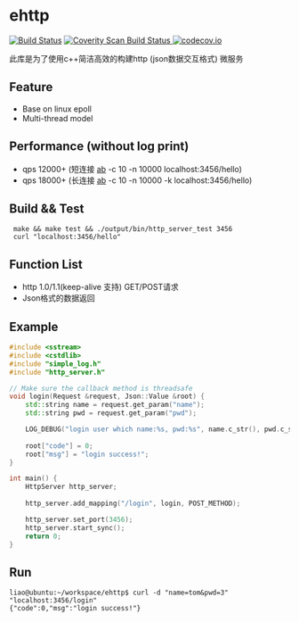# ehttp 
[![Build Status](https://travis-ci.org/hongliuliao/ehttp.svg?branch=master)](https://travis-ci.org/hongliuliao/ehttp)
<a href="https://scan.coverity.com/projects/hongliuliao-ehttp">
  <img alt="Coverity Scan Build Status" src="https://scan.coverity.com/projects/18175/badge.svg"/>
</a>
[![codecov.io](http://codecov.io/github/hongliuliao/ehttp/coverage.svg?branch=master)](http://codecov.io/github/hongliuliao/ehttp?branch=master)

此库是为了使用c++简洁高效的构建http (json数据交互格式) 微服务

## Feature
* Base on linux epoll
* Multi-thread model

## Performance (without log print)
 * qps 12000+ (短连接 [ab](https://github.com/CloudFundoo/ApacheBench-ab) -c 10 -n 10000 localhost:3456/hello)
 * qps 18000+ (长连接 [ab](https://github.com/CloudFundoo/ApacheBench-ab) -c 10 -n 10000 -k localhost:3456/hello)

## Build && Test
```
 make && make test && ./output/bin/http_server_test 3456
 curl "localhost:3456/hello"
```

## Function List
  * http 1.0/1.1(keep-alive 支持) GET/POST请求
  * Json格式的数据返回

## Example
```c++
#include <sstream>
#include <cstdlib>
#include "simple_log.h"
#include "http_server.h"

// Make sure the callback method is threadsafe
void login(Request &request, Json::Value &root) {
    std::string name = request.get_param("name");
    std::string pwd = request.get_param("pwd");

    LOG_DEBUG("login user which name:%s, pwd:%s", name.c_str(), pwd.c_str());
    
    root["code"] = 0;
    root["msg"] = "login success!";
}

int main() {
    HttpServer http_server;
    
    http_server.add_mapping("/login", login, POST_METHOD);

    http_server.set_port(3456);
    http_server.start_sync();
    return 0;
}
```

## Run
```
liao@ubuntu:~/workspace/ehttp$ curl -d "name=tom&pwd=3" "localhost:3456/login"
{"code":0,"msg":"login success!"}
```

